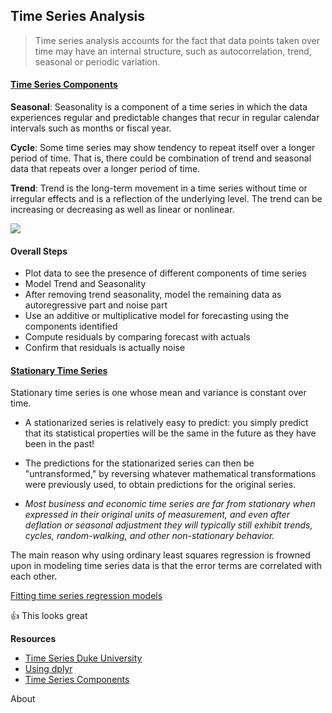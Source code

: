 ## Time Series Analysis
> Time series analysis accounts for the fact that data points taken over time may have an internal structure, such as autocorrelation, trend, seasonal or periodic variation.


#### [Time Series Components](https://www.linkedin.com/pulse/everything-time-series-analysis-components-data-saranya-anandh/)

**Seasonal**: Seasonality is a component of a time series in which the data experiences regular and 
		  predictable changes that recur in regular calendar intervals such as months or fiscal year.


**Cycle**: Some time series may show tendency to repeat itself over a longer period of time.
		That is, there could be combination of trend and seasonal data that repeats over a longer period of time.

**Trend**: Trend is the long-term movement in a time series without time or irregular effects and is a reflection
		 of the underlying level. The trend can be increasing or decreasing as well as linear or nonlinear.

![](https://media.licdn.com/mpr/mpr/shrinknp_800_800/AAEAAQAAAAAAAAf9AAAAJGJiZjUxMDEzLTU3MzItNDIzNy04ODllLTE5MjYwYWMwYWYyNQ.png)

#### Overall Steps
- Plot data to see the presence of different components of time series
- Model Trend and Seasonality
- After removing trend seasonality, model the remaining data as autoregressive part and  noise part
- Use an additive or multiplicative model for forecasting using the components identified
- Compute residuals by comparing forecast with actuals
- Confirm that residuals is actually noise




#### [Stationary Time Series](https://people.duke.edu/~rnau/411diff.htm)
Stationary time series is one whose mean and variance is constant over time. 

- A stationarized series is relatively easy to predict: you simply predict that its statistical properties will be the same in the future as they have been in the past!
	
- The predictions for the stationarized series can then be "untransformed," by
	 reversing whatever mathematical transformations were previously used, to 
	 obtain predictions for the original series.

- _Most business and economic time series are far from stationary when expressed
	 in their original units of measurement, and even after deflation or seasonal 
	 adjustment they will typically still exhibit trends, cycles, random-walking,
	  and other non-stationary behavior._


The main reason why using ordinary least squares regression is frowned upon in modeling 
time series data is that the error terms are correlated with each other.

[Fitting time series regression models](http://people.duke.edu/~rnau/411l696.htm)

:+1: This looks great

**Resources** 
- [Time Series Duke University](https://people.duke.edu/~rnau/411home.htm) 
- [Using dplyr](https://blog.exploratory.io/introducing-time-series-analysis-with-dplyr-60683587cf8a) 
- [Time Series Components](https://www.linkedin.com/pulse/everything-time-series-analysis-components-data-saranya-anandh/)

About